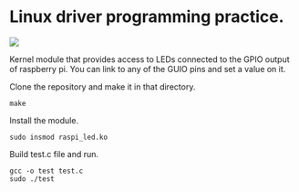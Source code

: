 # Linux driver programming practice.
![](https://img.shields.io/badge/made%20by-splinter1984-blue)

Kernel module that provides access to LEDs connected to the GPIO output of raspberry pi. You can link to any of the GUIO pins and set a value on it.

Clone the repository and make it in that directory.

```
make
```

Install the module.

```
sudo insmod raspi_led.ko
```

Build test.c file and run.

```
gcc -o test test.c
sudo ./test
```
